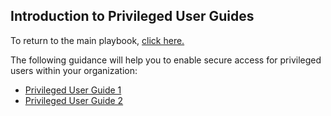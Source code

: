 ## Introduction to Privileged User Guides

To return to the main playbook, <a href="http://maoconnor.github.io/ficam-playbook">click here.</a>

The following guidance will help you to enable secure access for privileged users within your organization:
<ul>
<li><a href="http://allietbo.github.io/playbook-privilege/privilege1">Privileged User Guide 1</a></li>
<li><a href="http://allietbo.github.io/playbook-privilege/privilege2">Privileged User Guide 2</a></li>
</ul>